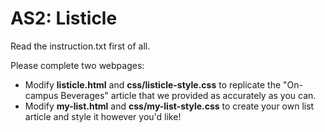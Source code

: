 # AS2: Listicle 
Read the instruction.txt first of all.

Please complete two webpages:
- Modify **listicle.html** and **css/listicle-style.css** to replicate the "On-campus Beverages" article that we provided as accurately as you can.
- Modify **my-list.html** and **css/my-list-style.css** to create your own list article and style it however you'd like!
